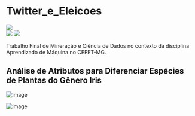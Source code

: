 # Twitter_e_Eleicoes
 
 
<div align="left"> 
  <img align="center" src="https://img.shields.io/badge/Python-FF8C00?style=for-the-badge&logo=python&logoColor=white"><br>
  <img src="https://img.shields.io/badge/Mineração%20de%20Dados-grey">
  <img src="https://img.shields.io/badge/Ciência%20de%20Dados-blood">
</div>

Trabalho Final de Mineração e Ciência de Dados no contexto da disciplina Aprendizado de Máquina no CEFET-MG.
## Análise de Atributos para Diferenciar Espécies de Plantas do Gênero Iris


![image](https://github.com/aaugustoag/Twitter_e_Eleicoes/assets/49174397/ef5ef68e-eb16-4b59-b8ef-0a4f12b92562)


![image](https://github.com/aaugustoag/Twitter_e_Eleicoes/assets/49174397/6197eeb6-4245-4756-bc37-3a7b424fd4cc)
